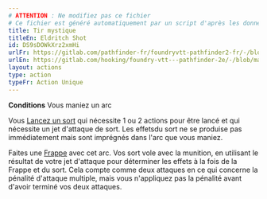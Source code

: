 ```yaml
---
# ATTENTION : Ne modifiez pas ce fichier
# Ce fichier est généré automatiquement par un script d'après les données du module Foundry VTT officiel et de sa traduction
title: Tir mystique
titleEn: Eldritch Shot
id: DS9sDOWkXrz2xmHi
urlFr: https://gitlab.com/pathfinder-fr/foundryvtt-pathfinder2-fr/-/blob/master/data/actions/DS9sDOWkXrz2xmHi.htm
urlEn: https://gitlab.com/hooking/foundry-vtt---pathfinder-2e/-/blob/master/packs/data/actions.db/eldritch-shot.json
layout: actions
type: action
typeFr: Action Unique
---
```

**Conditions** Vous maniez un arc

Vous [Lancez un sort](lancer-un-sort.md) qui nécessite 1 ou 2 actions pour être lancé et qui nécessite un jet d'attaque de sort. Les effetsdu sort ne se produise pas immédiatement mais sont imprégnés dans l'arc que vous maniez.

Faites une [Frappe](frapper.md) avec cet arc. Vos sort vole avec la munition, en utilisant le résultat de votre jet d'attaque pour déterminer les effets à la  fois de la Frappe et du sort. Cela compte comme deux attaques en ce qui concerne la pénalité d'attaque multiple, mais vous n'appliquez pas la pénalité avant d'avoir terminé vos deux attaques.
